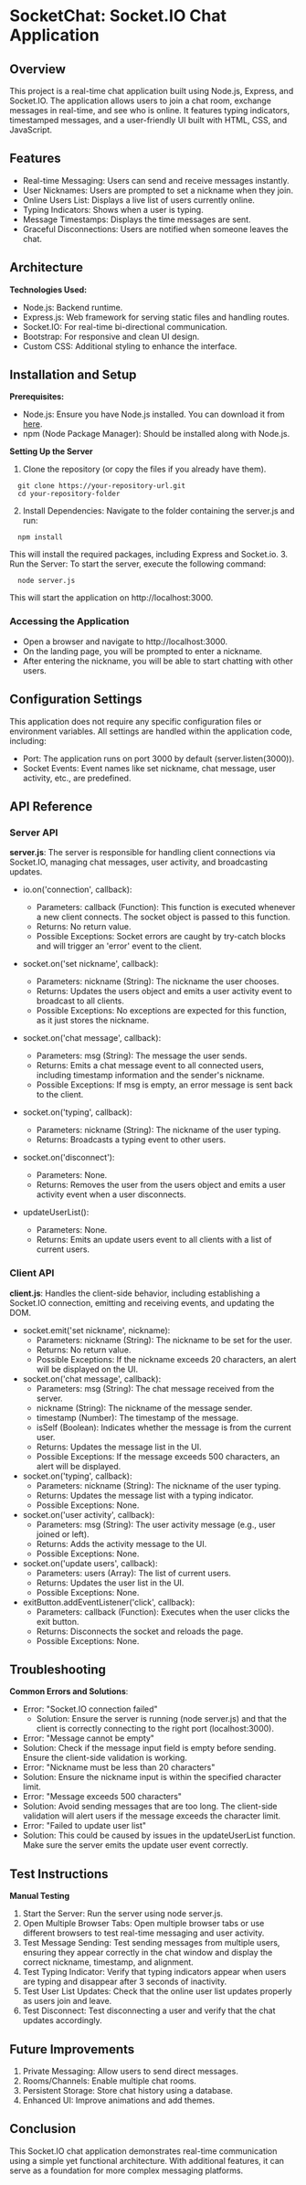 # SocketChat: Socket.IO Chat Application

## Overview
This project is a real-time chat application built using Node.js, Express, and Socket.IO. The application allows users to join a chat room, exchange messages in real-time, and see who is online. It features typing indicators, timestamped messages, and a user-friendly UI built with HTML, CSS, and JavaScript.

## Features
- Real-time Messaging: Users can send and receive messages instantly.
- User Nicknames: Users are prompted to set a nickname when they join.
- Online Users List: Displays a live list of users currently online.
- Typing Indicators: Shows when a user is typing.
- Message Timestamps: Displays the time messages are sent.
- Graceful Disconnections: Users are notified when someone leaves the chat.

## Architecture
**Technologies Used:**
- Node.js: Backend runtime.
- Express.js: Web framework for serving static files and handling routes.
- Socket.IO: For real-time bi-directional communication.
- Bootstrap: For responsive and clean UI design.
- Custom CSS: Additional styling to enhance the interface.

## Installation and Setup
**Prerequisites:**
- Node.js: Ensure you have Node.js installed. You can download it from [here](https://nodejs.org/).
- npm (Node Package Manager): Should be installed along with Node.js.

**Setting Up the Server**
1. Clone the repository (or copy the files if you already have them).
```
  git clone https://your-repository-url.git
  cd your-repository-folder
```
2. Install Dependencies: Navigate to the folder containing the server.js and run:
```
  npm install
```
This will install the required packages, including Express and Socket.io.
3. Run the Server: To start the server, execute the following command:
```
  node server.js
```
This will start the application on http://localhost:3000.

### Accessing the Application
- Open a browser and navigate to http://localhost:3000.
- On the landing page, you will be prompted to enter a nickname.
- After entering the nickname, you will be able to start chatting with other users.

## Configuration Settings
This application does not require any specific configuration files or environment variables. All settings are handled within the application code, including:
- Port: The application runs on port 3000 by default (server.listen(3000)).
- Socket Events: Event names like set nickname, chat message, user activity, etc., are predefined.

## API Reference
### Server API
**server.js**:
The server is responsible for handling client connections via Socket.IO, managing chat messages, user activity, and broadcasting updates.
- io.on('connection', callback):
  - Parameters: callback (Function): This function is executed whenever a new client connects. The socket object is passed to this function.
  - Returns: No return value.
  - Possible Exceptions: Socket errors are caught by try-catch blocks and will trigger an 'error' event to the client.

- socket.on('set nickname', callback):
  - Parameters: nickname (String): The nickname the user chooses.
  - Returns: Updates the users object and emits a user activity event to broadcast to all clients.
  - Possible Exceptions: No exceptions are expected for this function, as it just stores the nickname.
- socket.on('chat message', callback):
  - Parameters: msg (String): The message the user sends.
  - Returns: Emits a chat message event to all connected users, including timestamp information and the sender's nickname.
  - Possible Exceptions: If msg is empty, an error message is sent back to the client.
- socket.on('typing', callback):
  - Parameters: nickname (String): The nickname of the user typing.
  - Returns: Broadcasts a typing event to other users.
- socket.on('disconnect'):
  - Parameters: None.
  - Returns: Removes the user from the users object and emits a user activity event when a user disconnects.
- updateUserList():
  - Parameters: None.
  - Returns: Emits an update users event to all clients with a list of current users.


### Client API
**client.js**:
Handles the client-side behavior, including establishing a Socket.IO connection, emitting and receiving events, and updating the DOM.
- socket.emit('set nickname', nickname):
  - Parameters: nickname (String): The nickname to be set for the user.
  - Returns: No return value.
  - Possible Exceptions: If the nickname exceeds 20 characters, an alert will be displayed on the UI.
- socket.on('chat message', callback):
  - Parameters: msg (String): The chat message received from the server.
  - nickname (String): The nickname of the message sender.
  - timestamp (Number): The timestamp of the message.
  - isSelf (Boolean): Indicates whether the message is from the current user.
  - Returns: Updates the message list in the UI.
  - Possible Exceptions: If the message exceeds 500 characters, an alert will be displayed.
- socket.on('typing', callback):
  - Parameters: nickname (String): The nickname of the user typing.
  - Returns: Updates the message list with a typing indicator.
  - Possible Exceptions: None.
- socket.on('user activity', callback):
  - Parameters: msg (String): The user activity message (e.g., user joined or left).
  - Returns: Adds the activity message to the UI.
  - Possible Exceptions: None.
- socket.on('update users', callback):
  - Parameters: users (Array): The list of current users.
  - Returns: Updates the user list in the UI.
  - Possible Exceptions: None.
- exitButton.addEventListener('click', callback):
  - Parameters: callback (Function): Executes when the user clicks the exit button.
  - Returns: Disconnects the socket and reloads the page.
  - Possible Exceptions: None.


## Troubleshooting
**Common Errors and Solutions**:
- Error: "Socket.IO connection failed"
  - Solution: Ensure the server is running (node server.js) and that the client is correctly connecting to the right port (localhost:3000).
- Error: "Message cannot be empty"
-   Solution: Check if the message input field is empty before sending. Ensure the client-side validation is working.
- Error: "Nickname must be less than 20 characters"
-   Solution: Ensure the nickname input is within the specified character limit.
- Error: "Message exceeds 500 characters"
-   Solution: Avoid sending messages that are too long. The client-side validation will alert users if the message exceeds the character limit.
- Error: "Failed to update user list"
-   Solution: This could be caused by issues in the updateUserList function. Make sure the server emits the update user event correctly.

## Test Instructions
**Manual Testing**
1. Start the Server: Run the server using node server.js.
2. Open Multiple Browser Tabs: Open multiple browser tabs or use different browsers to test real-time messaging and user activity.
3. Test Message Sending: Test sending messages from multiple users, ensuring they appear correctly in the chat window and display the correct nickname, timestamp, and alignment.
4. Test Typing Indicator: Verify that typing indicators appear when users are typing and disappear after 3 seconds of inactivity.
5. Test User List Updates: Check that the online user list updates properly as users join and leave.
6. Test Disconnect: Test disconnecting a user and verify that the chat updates accordingly.

## Future Improvements
1. Private Messaging: Allow users to send direct messages.
2. Rooms/Channels: Enable multiple chat rooms.
3. Persistent Storage: Store chat history using a database.
4. Enhanced UI: Improve animations and add themes.

## Conclusion
This Socket.IO chat application demonstrates real-time communication using a simple yet functional architecture. With additional features, it can serve as a foundation for more complex messaging platforms.

